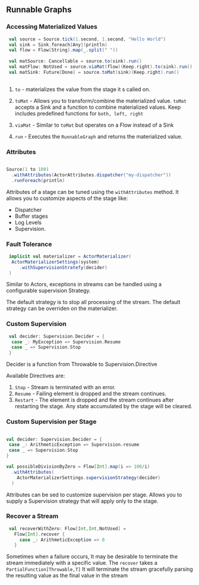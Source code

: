 ## Runnable Graphs

### Accessing Materialized Values

```scala
 val source = Source.tick(1.second, 1.second, "Hello World")
 val sink = Sink.foreach[Any](println)
 val flow = Flow[String].map(_.split(" "))
 
 val matSource: Cancellable = source.to(sink).run()
 val matFlow: NotUsed = source.viaMat(flow)(Keep.right).to(sink).run()
 val matSink: Future[Done] = source.toMat(sink)(Keep.right).run()
 
```

1. ```to``` - materializes the value from the stage it s called on. 

2. ```toMat``` - Allows you to transform/combine the materialized value. ```toMat``` accepts a Sink and a function to combine materialized values. 
 Keep includes predefined functions for ```both, left, right```

3. ```viaMat``` - Similar to ```toMat``` but operates on a Flow instead of a Sink

4. ```run``` - Executes the ```RunnableGraph``` and returns the materialized value. 


### Attributes 

```scala

Source(1 to 100)
  .withAttributes(ActorAttributes.dispatcher("my-dispatcher"))
  .runForeach(println)

```

Attributes of a stage can be tuned using the ```withAttributes``` method. It allows you to customize aspects of the stage like: 

* Dispatcher 
* Buffer stages
* Log Levels
* Supervision. 

### Fault Tolerance 

```scala
 implicit val materializer = ActorMaterializer( 
  ActorMaterializerSettings(system)
     .withSupervisionStratefy(decider)
 )
```

Similar to Actors, exceptions in streams can be handled using a configurable supervision Strategy. 

The default strategy is to stop all processing of the stream. The default strategy can be overriden on the materializer. 


### Custom Supervision 


```scala
 val decider: Supervision.Decider = {
  case _: MyException => Supervision.Resume
  case _ => Supervision.Stop 
 }
```


Decider is a function from Throwable to Supervision.Directive

Available Directives are: 

1. ```Stop``` - Stream is terminated with an error. 
2. ```Resume``` - Failing element is dropped and the stream continues. 
3. ```Restart``` - The element is dropped and the stream continues after restarting the stage. 
Any state accumulated by the stage will be cleared. 

### Custom Supervision per Stage
```scala

val decider: Supervision.Decider = {
 case _: ArithmeticException => Supervision.resume 
 case _ => Supervision.Stop 
}

val possibleDivisionByZero = Flow[Int].map(i => 100/i)
  .withAttributes(
    ActorMaterializerSettings.supervisionStrategy(decider)
  )

```

Attributes can be sed to customize supervision per stage. 
Allows you to supply a Supervision strategy that will apply only to the stage. 


### Recover a Stream 

```scala
 val recoverWithZero: Flow[Int,Int,NotUsed] = 
   Flow[Int].recover {
     case _: ArithmeticException => 0 
   }
```

Sometimes when a failure occurs, It may be desirable to terminate the stream immediately with a specific value. 
The ```recover``` takes a ```PartialFunction[Throwable,T]``` It will terminate the stream gracefully parsing the 
resulting value as the final value in the stream 
















